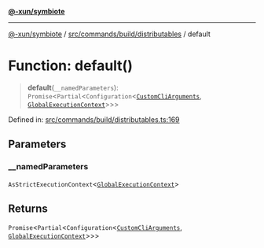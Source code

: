 [**@-xun/symbiote**](../../../../../README.md)

***

[@-xun/symbiote](../../../../../README.md) / [src/commands/build/distributables](../README.md) / default

# Function: default()

> **default**(`__namedParameters`): `Promise`\<`Partial`\<`Configuration`\<[`CustomCliArguments`](../type-aliases/CustomCliArguments.md), [`GlobalExecutionContext`](../../../../configure/type-aliases/GlobalExecutionContext.md)\>\>\>

Defined in: [src/commands/build/distributables.ts:169](https://github.com/Xunnamius/symbiote/blob/6bf49fdc67f7ad7bf0be986cfd71e3400d8eef3c/src/commands/build/distributables.ts#L169)

## Parameters

### \_\_namedParameters

`AsStrictExecutionContext`\<[`GlobalExecutionContext`](../../../../configure/type-aliases/GlobalExecutionContext.md)\>

## Returns

`Promise`\<`Partial`\<`Configuration`\<[`CustomCliArguments`](../type-aliases/CustomCliArguments.md), [`GlobalExecutionContext`](../../../../configure/type-aliases/GlobalExecutionContext.md)\>\>\>
